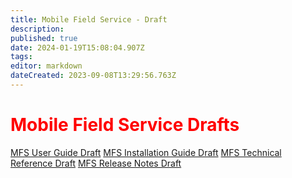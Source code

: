 ```yaml
---
title: Mobile Field Service - Draft
description: 
published: true
date: 2024-01-19T15:08:04.907Z
tags: 
editor: markdown
dateCreated: 2023-09-08T13:29:56.763Z
---
```


#  <div style= "color:red"> Mobile Field Service Drafts </div>


[MFS User Guide Draft](/AppsDrafts/MobileFieldService/UserGuides)
[MFS Installation Guide Draft](/AppsDrafts/MobileFieldService/InstallationGuides)
[MFS Technical Reference Draft](/AppsDrafts/MobileFieldService/TechnicalReference)
[MFS Release Notes Draft](/AppsDrafts/MobileFieldService/ReleaseNotes)